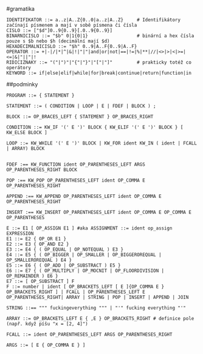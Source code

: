 #gramatika

    IDENTIFIKATOR ::= a..z|A..Z{0..0|a..z|A..Z}		# Identifikátory začínají písmenem a mají v sobě písmena či čísla
    CISLO ::= ["$d"]0..9{0..9}[.0..9{0..9}]
    BINARNICISLO ::= "$b" 0|1{0|1}					# binární a hex čísla pouze s $b nebo $h (decimální mají $d)
    HEXADECIMALNICISLO ::= "$h" 0..9|A..F{0..9|A..F}
    OPERATOR ::= +|-|/|*|^|&|!|"|"|and|or|not|==|!=|%|**|//|<>|>|<|>=|<=|&|"||"|!
    RIDICIZNAKY ::= "("|")"|"{"|"}"|"["|"]"			# prakticky totéž co operátory
    KEYWORD ::= if|else|elif|while|for|break|continue|return|function|in

##podminky

    PROGRAM ::= { STATEMENT }
    
    STATEMENT ::= ( CONDITION | LOOP | E | FDEF | BLOCK ) ;
    
    BLOCK ::= OP_BRACES_LEFT { STATEMENT } OP_BRACES_RIGHT
    
    CONDITION ::= KW_IF '(' E ')' BLOCK { KW_ELIF '(' E ')' BLOCK } [ KW_ELSE BLOCK ]
    
    LOOP ::= KW_WHILE '(' E ')' BLOCK | KW_FOR ident KW_IN ( ident | FCALL | ARRAY) BLOCK
    
    
    FDEF :== KW_FUNCTION ident OP_PARENTHESES_LEFT ARGS OP_PARENTHESES_RIGHT BLOCK
    
    POP :== KW_POP OP_PARENTHESES_LEFT ident OP_COMMA E OP_PARENTHESES_RIGHT

    APPEND :== KW_APPEND OP_PARENTHESES_LEFT ident OP_COMMA E OP_PARENTHESES_RIGHT

    INSERT :== KW_INSERT OP_PARENTHESES_LEFT ident OP_COMMA E OP_COMMA E OP_PARENTHESES

    E ::= E1 [ OP_ASSIGN E1 ] #aka ASSIGNMENT ::= ident op_assign EXPRESSION
    E1 ::= E2 { OP_OR E1 }
    E2 ::= E3 { OP_AND E2 }
    E3 ::= E4 { ( OP_EQUAL | OP_NOTEQUAL ) E3 }
    E4 ::= E5 { ( OP_BIGGER | OP_SMALLER | OP_BIGGEROREQUAL | OP_SMALLEROREQUAL ) E4 }
    E5 ::= E6 { ( OP_ADD | OP_SUBSTRACT ) E5 }
    E6 ::= E7 { ( OP_MULTIPLY | OP_MOCNIT | OP_FLOORDIVISION | OP_REMAINDER ) E6 }
    E7 ::= [ OP_SUBSTRACT ] F
    F ::= number | ident [ OP_BRACKETS_LEFT [ E ]{OP_COMMA E } OP_BRACKETS_RIGHT ] | FCALL | OP_PARENTHESES_LEFT E OP_PARENTHESES_RIGHT| ARRAY | STRING | POP | INSERT | APPEND | JOIN
    
    STRING ::== """ fuckingeverything """ | "'" fucking everything "'"
    
    ARRAY ::= OP_BRACKETS_LEFT E { ,E } OP_BRACKETS_RIGHT # definice pole (např. když píšu "x = [2, 4]")
    
    FCALL ::= ident OP_PARENTHESES_LEFT ARGS OP_PARENTHESES_RIGHT
    
    ARGS ::= [ E { OP_COMMA E } ]
